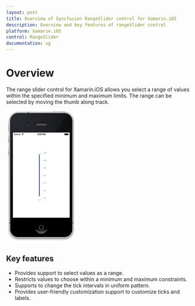 ```yaml
---
layout: post
title: Overview of Syncfusion RangeSlider control for Xamarin.iOS
description: Overview and key features of rangeSlider control
platform: Xamarin.iOS
control: RangeSlider
documentation: ug
---
```

# Overview

The range slider control for Xamarin.iOS allows you select a range of values within the specified minimum and maximum limits. The range can be selected by moving the thumb along track.

![](images/Overview.png)

## Key features

* Provides support to select values as a range.
 
* Restricts values to choose within a minimum and maximum constraints.
 
* Supports to change the tick intervals in uniform pattern.
 
* Provides user-friendly customization support to customize ticks and labels.